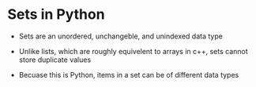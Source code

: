# Sets in Python

- Sets are an unordered, unchangeble, and unindexed data type

- Unlike lists, which are roughly equivelent to arrays in c++, sets cannot store duplicate values

- Becuase this is Python, items in a set can be of different data types